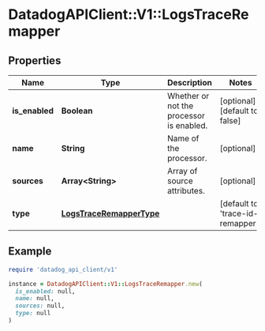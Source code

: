 # DatadogAPIClient::V1::LogsTraceRemapper

## Properties

| Name           | Type                                                  | Description                              | Notes                                    |
| -------------- | ----------------------------------------------------- | ---------------------------------------- | ---------------------------------------- |
| **is_enabled** | **Boolean**                                           | Whether or not the processor is enabled. | [optional][default to false]             |
| **name**       | **String**                                            | Name of the processor.                   | [optional]                               |
| **sources**    | **Array&lt;String&gt;**                               | Array of source attributes.              | [optional]                               |
| **type**       | [**LogsTraceRemapperType**](LogsTraceRemapperType.md) |                                          | [default to &#39;trace-id-remapper&#39;] |

## Example

```ruby
require 'datadog_api_client/v1'

instance = DatadogAPIClient::V1::LogsTraceRemapper.new(
  is_enabled: null,
  name: null,
  sources: null,
  type: null
)
```

